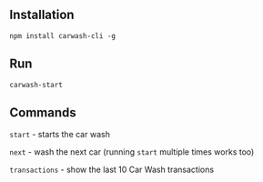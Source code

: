 ## Installation
`npm install carwash-cli -g`

## Run
`carwash-start`

## Commands
`start` - starts the car wash

`next` - wash the next car (running `start` multiple times works too)

`transactions` - show the last 10 Car Wash transactions